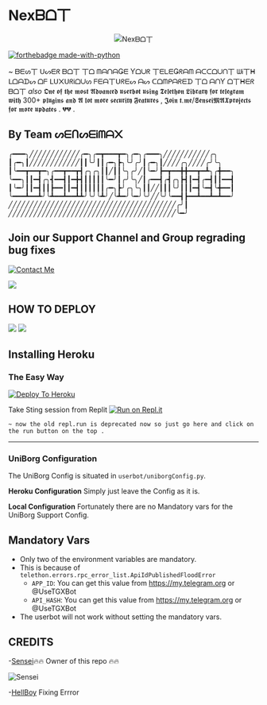 



# Nexᗷᗝ丅

<p align="center">
<img src="https://media.giphy.com/media/ZN5okPb395T7G/giphy.gif" alt="Nexᗷᗝ丅">


[![forthebadge made-with-python](http://ForTheBadge.com/images/badges/made-with-python.svg)](https://www.python.org/)


~ ᗷᗴᔕ丅 ᑌᔕᗴᖇ ᗷᗝ丅 丅ᗝ ᗰᗩᑎᗩǤᗴ Ƴᗝᑌᖇ 丅ᗴᒪᗴǤᖇᗩᗰ ᗩᑕᑕᗝᑌᑎ丅 ᗯᎥ丅ᕼ ᒪᗝᗩᗪᔕ ᗝᖴ ᒪᑌ᙭ᑌᖇᎥᗝᑌᔕ ᖴᗴᗩ丅ᑌᖇᗴᔕ ᗩᔕ ᑕᗝᗰᑭᗩᖇᗴᗪ 丅ᗝ ᗩᑎƳ ᗝ丅ᕼᗴᖇ ᗷᗝ丅 *also* 𝕺𝖓𝖊 𝖔𝖋 𝖙𝖍𝖊 𝖒𝖔𝖘𝖙 𝕬𝖉𝖛𝖆𝖓𝖈𝖊𝖉 𝖚𝖘𝖊𝖗𝖇𝖔𝖙 𝖚𝖘𝖎𝖓𝖌 𝕿𝖊𝖑𝖊𝖙𝖍𝖔𝖓 𝕷𝖎𝖇𝖗𝖆𝖗𝖞 𝖋𝖔𝖗 𝖙𝖊𝖑𝖊𝖌𝖗𝖆𝖒 𝖜𝖎𝖙𝖍 300+ 𝖕𝖑𝖚𝖌𝖎𝖓𝖘 𝖆𝖓𝖉 𝕬 𝖑𝖔𝖙 𝖒𝖔𝖗𝖊 𝖘𝖊𝖈𝖚𝖗𝖎𝖙𝖞 𝕱𝖊𝖆𝖙𝖚𝖗𝖊𝖘 , 𝕵𝖔𝖎𝖓 𝖙.𝖒𝖊/𝕾𝖊𝖓𝖘𝖊𝖎𝕸𝕬𝖃𝖕𝖗𝖔𝖏𝖊𝖈𝖙𝖘 𝖋𝖔𝖗 𝖒𝖔𝖗𝖊 𝖚𝖕𝖉𝖆𝖙𝖊𝖘 .
💔💔 . 

## By Team ᔕᗴᑎᔕᗴᎥᗰᗩ᙭ 
╭━━━╮╱╱╱╱╱╱╱╱╱╱╱╱╭━╮╭━┳━━━┳━╮╭━╮╭━━━╮╱╱╱╱╱╱╱╱╱╱╱╭╮
┃╭━╮┃╱╱╱╱╱╱╱╱╱╱╱╱┃┃╰╯┃┃╭━╮┣╮╰╯╭╯┃╭━╮┃╱╱╱╱╭╮╱╱╱╱╭╯╰╮
┃╰━━┳━━┳━╮╭━━┳━━┳┫╭╮╭╮┃┃╱┃┃╰╮╭╯╱┃╰━╯┣━┳━━╋╋━━┳━┻╮╭╋━━╮
╰━━╮┃┃━┫╭╮┫━━┫┃━╋┫┃┃┃┃┃╰━╯┃╭╯╰╮╱┃╭━━┫╭┫╭╮┣┫┃━┫╭━┫┃┃━━┫
┃╰━╯┃┃━┫┃┃┣━━┃┃━┫┃┃┃┃┃┃╭━╮┣╯╭╮╰╮┃┃╱╱┃┃┃╰╯┃┃┃━┫╰━┫╰╋━━┃
╰━━━┻━━┻╯╰┻━━┻━━┻┻╯╰╯╰┻╯╱╰┻━╯╰━╯╰╯╱╱╰╯╰━━┫┣━━┻━━┻━┻━━╯
╱╱╱╱╱╱╱╱╱╱╱╱╱╱╱╱╱╱╱╱╱╱╱╱╱╱╱╱╱╱╱╱╱╱╱╱╱╱╱╱╭╯┃
╱╱╱╱╱╱╱╱╱╱╱╱╱╱╱╱╱╱╱╱╱╱╱╱╱╱╱╱╱╱╱╱╱╱╱╱╱╱╱╱╰━╯


## Join our Support Channel and Group regrading bug fixes
[![Contact Me](https://img.shields.io/badge/Telegram-Contact%20Me-informational)](https://t.me/sensei_nex)

<a href="https://t.me/SenseiMAXprojects"><img src="https://img.shields.io/badge/Join-Telegram%20Channel-red.svg?logo=Telegram"></a>

## HOW TO DEPLOY 

<a href="https://www.youtube.com/playlist?list=PLX1HgLA9qoirRYh8jrggvFfHbZVvF5W8B"><img src="https://img.shields.io/badge/How%20To-Deploy-red.svg?logo=Youtube"></a>
<a href="https://youtu.be/woeU5l76kHY"><img src="https://img.shields.io/badge/How%20To-Deploy-red.svg?logo=Youtube"></a>


## Installing Heroku 

### The Easy Way
[![Deploy To Heroku](https://www.herokucdn.com/deploy/button.svg)](https://heroku.com/deploy?template=https://github.com/SenseiOfficial/NexBOT/)

Take Sting session from Replit
[![Run on Repl.it](https://repl.it/badge/github/spandey112/SensibleUserbot)](https://repl.it/@SenseiOfficial/String-Session-1)
    
    ~ now the old repl.run is deprecated now so just go here and click on the run button on the top .
-------------------------------------------------

### UniBorg Configuration


The UniBorg Config is situated in `userbot/uniborgConfig.py`.

**Heroku Configuration**
Simply just leave the Config as it is.

**Local Configuration**
Fortunately there are no Mandatory vars for the UniBorg Support Config.

## Mandatory Vars

- Only two of the environment variables are mandatory.
- This is because of `telethon.errors.rpc_error_list.ApiIdPublishedFloodError`
    - `APP_ID`:   You can get this value from https://my.telegram.org or @UseTGXBot
    - `API_HASH`:   You can get this value from https://my.telegram.org or @UseTGXBot
- The userbot will not work without setting the mandatory vars.

## CREDITS
   -[Sensei](https://t.me/Sensei_nex)🔥🔥 Owner of this repo 🔥🔥
         



![Sensei](https://media.giphy.com/media/xT0GqimU9dTwmE5lra/giphy.gif)
   
   
   




   -[HellBoy](https://t.me/kraken_the_badass)           Fixing Errror







